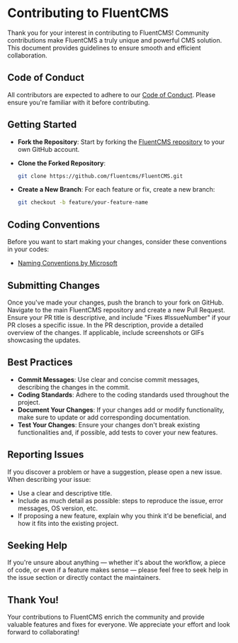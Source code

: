 # Contributing to FluentCMS

Thank you for your interest in contributing to FluentCMS! Community contributions make FluentCMS a truly unique and powerful CMS solution. This document provides guidelines to ensure smooth and efficient collaboration.

## Code of Conduct

All contributors are expected to adhere to our [Code of Conduct](./CODE_OF_CONDUCT.md). Please ensure you're familiar with it before contributing.

## Getting Started

- **Fork the Repository**: Start by forking the [FluentCMS repository](https://github.com/fluentcms/FluentCMS) to your own GitHub account.

- **Clone the Forked Repository**: 
  ```bash
  git clone https://github.com/fluentcms/FluentCMS.git

- **Create a New Branch**: For each feature or fix, create a new branch:
  ```bash
  git checkout -b feature/your-feature-name

## Coding Conventions

Before you want to start making your changes, consider these conventions in your codes:
- [Naming Conventions by Microsoft](https://learn.microsoft.com/en-us/dotnet/standard/design-guidelines/naming-guidelines)

## Submitting Changes

Once you've made your changes, push the branch to your fork on GitHub. Navigate to the main FluentCMS repository and create a new Pull Request. Ensure your PR title is descriptive, and include "Fixes #IssueNumber" if your PR closes a specific issue. In the PR description, provide a detailed overview of the changes. 
If applicable, include screenshots or GIFs showcasing the updates.

## Best Practices
- **Commit Messages**: Use clear and concise commit messages, describing the changes in the commit.
- **Coding Standards**: Adhere to the coding standards used throughout the project.
- **Document Your Changes**: If your changes add or modify functionality, make sure to update or add corresponding documentation.
- **Test Your Changes**: Ensure your changes don't break existing functionalities and, if possible, add tests to cover your new features.

## Reporting Issues
If you discover a problem or have a suggestion, please open a new issue. When describing your issue:

- Use a clear and descriptive title.
- Include as much detail as possible: steps to reproduce the issue, error messages, OS version, etc.
- If proposing a new feature, explain why you think it'd be beneficial, and how it fits into the existing project.

## Seeking Help
If you're unsure about anything — whether it's about the workflow, a piece of code, or even if a feature makes sense — please feel free to seek help in the issue section or directly contact the maintainers.

## Thank You!
Your contributions to FluentCMS enrich the community and provide valuable features and fixes for everyone. We appreciate your effort and look forward to collaborating!


